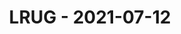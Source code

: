---
layout: post
title: LRUG - 2021-07-12
datetime: '2021-07-12T18:20:00+01:00'
name: LRUG
external_url: https://www.eventbrite.com/e/lrug-july-2021-tickets-160867074751
online_event: true
year_month: 2021-07
---